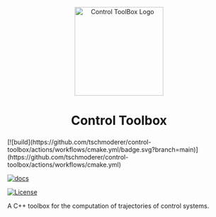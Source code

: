 <div id="control-toolbox-logo" align="center">
    <br />
    <img src="#" alt="Control ToolBox Logo" width="200"/>
    <h1>Control Toolbox</h1>
    <h3></h3>
</div>
[![build](https://github.com/tschmoderer/control-toolbox/actions/workflows/cmake.yml/badge.svg?branch=main)](https://github.com/tschmoderer/control-toolbox/actions/workflows/cmake.yml)

[![docs](https://github.com/tschmoderer/control-toolbox/actions/workflows/doxygen.yml/badge.svg?branch=main)](https://github.com/tschmoderer/control-toolbox/actions/workflows/doxygen.yml)

[![License](https://img.shields.io/badge/License-GPL%20v3-blue.svg)](https://github.com/tschmoderer/control-toolbox/blob/master/LICENSE)



A C++ toolbox for the computation of trajectories of control systems.
